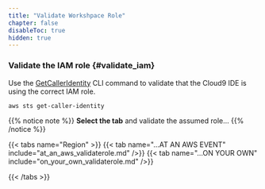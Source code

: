```yaml
---
title: "Validate Workshpace Role"
chapter: false
disableToc: true
hidden: true
---
```

<!--
This markdown file is used as part of another file using 'insert-md-from-file' shortcode
-->

### Validate the IAM role {#validate_iam}

Use the [GetCallerIdentity](https://docs.aws.amazon.com/cli/latest/reference/sts/get-caller-identity.html) CLI command to validate that the Cloud9 IDE is using the correct IAM role.

```
aws sts get-caller-identity

```

{{% notice note %}}
**Select the tab** and validate the assumed role…
{{% /notice %}}

{{< tabs name="Region" >}}
    {{< tab name="...AT AN AWS EVENT" include="at_an_aws_validaterole.md" />}}
    {{< tab name="...ON YOUR OWN" include="on_your_own_validaterole.md" />}}

{{< /tabs >}}


